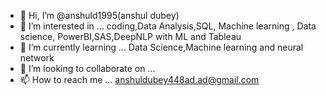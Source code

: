 - 👋 Hi, I’m @anshuld1995(anshul dubey)
- 👀 I’m interested in ... coding,Data Analysis,SQL, Machine learning , Data science, PowerBI,SAS,DeepNLP with ML and Tableau
- 🌱 I’m currently learning ... Data Science,Machine learning and neural network
- 💞️ I’m looking to collaborate on ...
- 📫 How to reach me ... anshuldubey448ad.ad@gmail.com

<!---
anshuld1995/anshuld1995 is a ✨ special ✨ repository because its `README.md` (this file) appears on your GitHub profile.
You can click the Preview link to take a look at your changes.
--->
